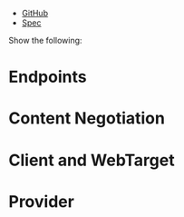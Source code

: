 * [GitHub](https://github.com/eclipse/microprofile-config)
* [Spec](https://github.com/eclipse/microprofile-config/releases/download/1.3/microprofile-config-spec-1.3.pdf)


Show the following:

# Endpoints


# Content Negotiation


# Client and WebTarget


# Provider

